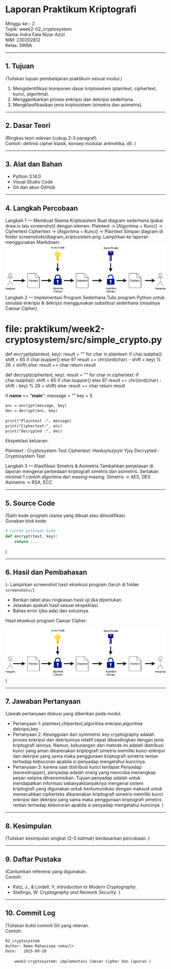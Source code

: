 # Laporan Praktikum Kriptografi

Minggu ke-: 2  
Topik: week2-02_cryptosystem    
Nama: Indra Fata Nizar Azizi   
NIM: 230202812  
Kelas: 5IKRA  

---

## 1. Tujuan
(Tuliskan tujuan pembelajaran praktikum sesuai modul.)
1. Mengidentifikasi komponen dasar kriptosistem (plaintext, ciphertext, kunci, algoritma).
2. Menggambarkan proses enkripsi dan dekripsi sederhana.
3. Mengklasifikasikan jenis kriptosistem (simetris dan asimetris).

---

## 2. Dasar Teori
(Ringkas teori relevan (cukup 2–3 paragraf).  
Contoh: definisi cipher klasik, konsep modular aritmetika, dll.  )

---

## 3. Alat dan Bahan
- Python 3.14.0  
- Visual Studio Code
- Git dan akun GitHub  

---

## 4. Langkah Percobaan
Langkah 1 — Membuat Skema Kriptosistem
Buat diagram sederhana (pakai draw.io lalu screenshot) dengan elemen:
Plaintext → [Algoritma + Kunci] → Ciphertext
Ciphertext → [Algoritma + Kunci] → Plaintext
Simpan diagram di folder screenshots/diagram_kriptosistem.png.
Lampirkan ke laporan menggunakan Markdown:
![Diagram Kriptosistem](screenshots/diagram_kriptosistem.png)
Langkah 2 — Implementasi Program Sederhana
Tulis program Python untuk simulasi enkripsi & dekripsi menggunakan substitusi sederhana (misalnya Caesar Cipher).

# file: praktikum/week2-cryptosystem/src/simple_crypto.py

def encrypt(plaintext, key):
    result = ""
    for char in plaintext:
        if char.isalpha():
            shift = 65 if char.isupper() else 97
            result += chr((ord(char) - shift + key) % 26 + shift)
        else:
            result += char
    return result

def decrypt(ciphertext, key):
    result = ""
    for char in ciphertext:
        if char.isalpha():
            shift = 65 if char.isupper() else 97
            result += chr((ord(char) - shift - key) % 26 + shift)
        else:
            result += char
    return result

if __name__ == "__main__":
    message = "<nim><nama>"
    key = 5

    enc = encrypt(message, key)
    dec = decrypt(enc, key)

    print("Plaintext :", message)
    print("Ciphertext:", enc)
    print("Decrypted :", dec)
Ekspektasi keluaran:

Plaintext : Cryptosystem Test
Ciphertext: Hwduytxzjxytr Yjxy
Decrypted : Cryptosystem Test

Langkah 3 — Klasifikasi Simetris & Asimetris
Tambahkan penjelasan di laporan mengenai perbedaan kriptografi simetris dan asimetris.
Sertakan minimal 1 contoh algoritma dari masing-masing:
Simetris → AES, DES
Asimetris → RSA, ECC

---

## 5. Source Code
(Salin kode program utama yang dibuat atau dimodifikasi.  
Gunakan blok kode:

```python
# contoh potongan kode
def encrypt(text, key):
    return ...
```
)

---

## 6. Hasil dan Pembahasan
(- Lampirkan screenshot hasil eksekusi program (taruh di folder `screenshots/`).  
- Berikan tabel atau ringkasan hasil uji jika diperlukan.  
- Jelaskan apakah hasil sesuai ekspektasi.  
- Bahas error (jika ada) dan solusinya. 

Hasil eksekusi program Caesar Cipher:

![Diagram Kriptosistem](screenshots/diagram_kriptosistem.png)
)

---

## 7. Jawaban Pertanyaan
(Jawab pertanyaan diskusi yang diberikan pada modul.  
- Pertanyaan 1: plaintext,chipertext,algoritma enkripsi,algoritma dekripsi,key
- Pertanyaan 2: Keunggulan dari symmetric key cryptography adalah proses enkripsi dan dekripsinya relatif cepat dibandingkan dengan jenis
kriptografi lainnya. Namun, kekurangan dari metode ini adalah distribusi kunci yang aman dikarenakan kriptografi simetris memiliki
kunci enkripsi dan dekripsi yang sama maka penggunaan kriptografi simetris rentan terhadap kebocoran apabila si penyadap mengetahui kuncinya.
- Pertanyaan 3: karena saat distribusi kunci terdapat Penyadap (eavesdropper), penyadap adalah orang yang mencoba menangkap pesan selama
ditransmisikan. Tujuan penyadap adalah untuk mendapatkan informasi sebanyakbanyaknya mengenai sistem kriptografi yang digunakan untuk berkomunikasi
dengan maksud untuk memecahkan cipherteks dikarenakan kriptografi simetris memiliki kunci enkripsi dan dekripsi yang sama maka penggunaan
kriptografi simetris rentan terhadap kebocoran apabila si penyadap mengetahui kuncinya.
)
---

## 8. Kesimpulan
(Tuliskan kesimpulan singkat (2–3 kalimat) berdasarkan percobaan.  )

---

## 9. Daftar Pustaka
(Cantumkan referensi yang digunakan.  
Contoh:  
- Katz, J., & Lindell, Y. *Introduction to Modern Cryptography*.  
- Stallings, W. *Cryptography and Network Security*.  )

---

## 10. Commit Log
(Tuliskan bukti commit Git yang relevan.  
Contoh:
```
02_cryptosystem
Author: Nama Mahasiswa <email>
Date:   2025-09-20

    week2-cryptosystem: implementasi Caesar Cipher dan laporan )
```
